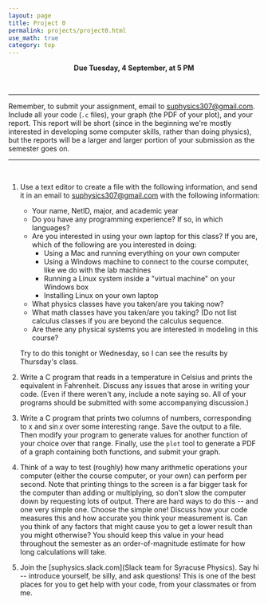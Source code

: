 ```yaml
---
layout: page
title: Project 0
permalink: projects/project0.html
use_math: true
category: top
---
```

<center>

<b>Due Tuesday, 4 September, at 5 PM</b><br>

</center>

<br>

---
Remember, to submit your assignment, email to <suphysics307@gmail.com>. Include all your code (`.c` files), your graph (the PDF of your plot), and your report.
This report will be short (since in the beginning we're mostly interested in developing some computer skills, rather than doing physics), but the reports will
be a larger and larger portion of your submission as the semester goes on.

---

<br>

1. Use a text editor to create a file with the following information, and send it in an email to suphysics307@gmail.com
with the following information:

    - Your name, NetID, major, and academic year
    - Do you have any programming experience? If so, in which languages?
    - Are you interested in using your own laptop for this class? If you are, which of the following are you interested in doing:
      - Using a Mac and running everything on your own computer
      - Using a Windows machine to connect to the course computer, like we do with the lab machines
      - Running a Linux system inside a "virtual machine" on your Windows box
      - Installing Linux on your own laptop 
    - What physics classes have you taken/are you taking now?
    - What math classes have you taken/are you taking? (Do not list calculus classes if you are beyond the calculus sequence.
    - Are there any physical systems you are interested in modeling in this course?

   Try to do this tonight or Wednesday, so I can see the results by Thursday's class.

2. Write a C program that reads in a temperature in Celsius and prints the equivalent in Fahrenheit.
Discuss any issues that arose in writing your code. (Even if there weren't any, include a note saying so.
All of your programs should be submitted with some accompanying discussion.)

3. Write a C program that prints two columns of numbers, corresponding to x and $\sin x$ over some
interesting range. Save the output to a file. Then modify your program to generate values for another
function of your choice over that range. Finally, use the `plot` tool to generate a PDF of a graph 
containing both functions, and submit your graph.

4. Think of a way to test (roughly) how many arithmetic operations your computer (either the course
computer, or your own) can perform per second. Note that printing things to the screen is a far bigger
task for the computer than adding or multiplying, so don't slow the computer down by requesting lots
of output. There are hard ways to do this -- and one very simple one. Choose the simple one!
Discuss how your code measures this and how accurate you think your measurement is.
Can you think of any factors that might cause you to get a lower result than you might otherwise?
You should keep this value in your head throughout the semester as an order-of-magnitude estimate
for how long calculations will take.

5. Join the [suphysics.slack.com](Slack team for Syracuse Physics). Say hi -- introduce yourself, be silly, and ask questions! This is one of the best places for you to get help with your code, from your classmates or from me.

